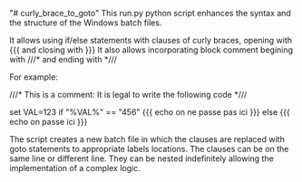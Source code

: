 "# curly_brace_to_goto" 
This run.py python script enhances the syntax and the structure of the Windows batch files.

It allows using if/else statements with clauses of curly braces, opening with {{{ and closing with }}}
It also allows incorporating block comment begining with ///* and ending with *///

For example:

///* This is a comment: It is legal to write the following code *///

set VAL=123
if "%VAL%" == "456" {{{ 
echo on ne passe pas ici
}}} else {{{
echo on passe ici
}}}

The script creates a new batch file in which the clauses are replaced with goto statements to appropriate labels locations.
The clauses can be on the same line or different line. 
They can be nested indefinitely allowing the implementation of a complex logic.



